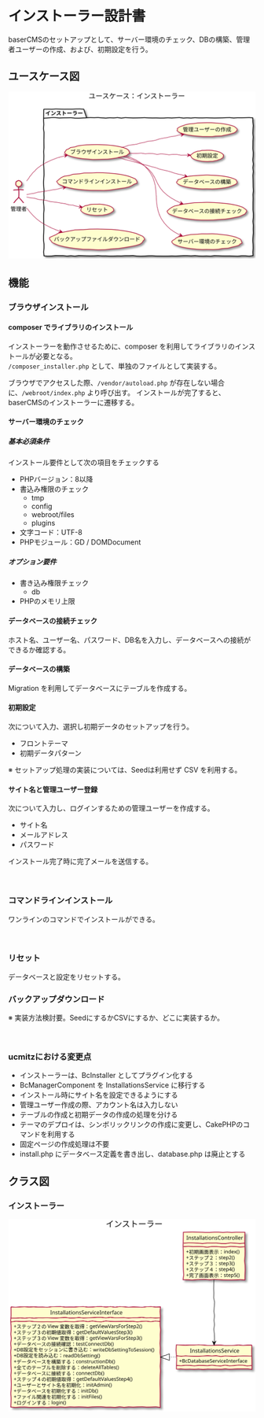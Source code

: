 # インストーラー設計書

baserCMSのセットアップとして、サーバー環境のチェック、DBの構築、管理者ユーザーの作成、および、初期設定を行う。

## ユースケース図

![ユースケース図：固定ページ管理](../../../svg/use_case/baser-core/installer.svg)

 
## 機能
### ブラウザインストール
#### composer でライブラリのインストール
インストーラーを動作させるために、composer を利用してライブラリのインストールが必要となる。  
`/composer_installer.php` として、単独のファイルとして実装する。

ブラウザでアクセスした際、`/vendor/autoload.php` が存在しない場合に、`/webroot/index.php` より呼び出す。 インストールが完了すると、baserCMSのインストーラーに遷移する。


#### サーバー環境のチェック
##### 基本必須条件
インストール要件として次の項目をチェックする
- PHPバージョン：8以降
- 書込み権限のチェック
  - tmp
  - config
  - webroot/files
  - plugins
- 文字コード：UTF-8
- PHPモジュール：GD / DOMDocument

##### オプション要件
- 書き込み権限チェック
  - db
- PHPのメモリ上限

#### データベースの接続チェック
ホスト名、ユーザー名、パスワード、DB名を入力し、データベースへの接続ができるか確認する。

#### データベースの構築
Migration を利用してデータベースにテーブルを作成する。

#### 初期設定
次について入力、選択し初期データのセットアップを行う。

- フロントテーマ
- 初期データパターン

※ セットアップ処理の実装については、Seedは利用せず CSV を利用する。

#### サイト名と管理ユーザー登録
次について入力し、ログインするための管理ユーザーを作成する。
- サイト名
- メールアドレス
- パスワード

インストール完了時に完了メールを送信する。

　
### コマンドラインインストール
ワンラインのコマンドでインストールができる。

　
### リセット
データベースと設定をリセットする。

### バックアップダウンロード
※ 実装方法検討要。SeedにするかCSVにするか、どこに実装するか。

　
### ucmitzにおける変更点
- インストーラーは、BcInstaller としてプラグイン化する
- BcManagerComponent を InstallationsService に移行する
- インストール時にサイト名を設定できるようにする
- 管理ユーザー作成の際、アカウント名は入力しない
- テーブルの作成と初期データの作成の処理を分ける
- テーマのデプロイは、シンボリックリンクの作成に変更し、CakePHPのコマンドを利用する
- 固定ページの作成処理は不要
- install.php にデータベース定義を書き出し、database.php は廃止とする

 
## クラス図
### インストーラー
![クラス図：インストーラー](../../../svg/class/bc-installer/installer.svg)
　
